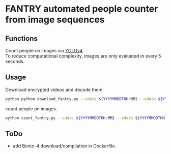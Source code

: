 # FANTRY automated people counter from image sequences  

## Functions  
Count people on images via [YOLOv4](https://github.com/AlexeyAB/darknet).  
To reduce computational complexity, images are only evaluated in every 5 seconds.  
  
## Usage  
Download encrypted videos and decode them.  
```bash
python python download_fantry.py --sdate ${YYYYMMDDTHH:MM} --edate ${YYYYMMDDTHH:MM} --camid ${CAMERA_ID}
```
  
count people on images.  
```bash
python count_fantry.py --sdate ${YYYYMMDDTHH:MM} --edate ${YYYYMMDDTHH:MM} --camid ${CAMERA_ID} --output ${OUTPUT_CSV}
```
  
## ToDo  
- add Bento-4 download/compilation in Dockerfile.  
